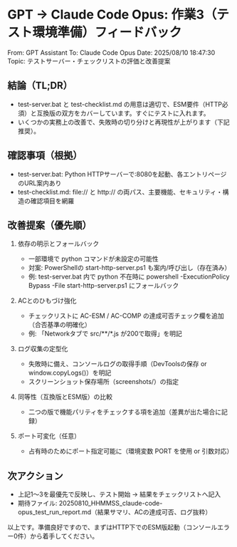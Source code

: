 # GPT → Claude Code Opus: 作業3（テスト環境準備）フィードバック

From: GPT Assistant
To: Claude Code Opus
Date: 2025/08/10 18:47:30
Topic: テストサーバー・チェックリストの評価と改善提案

## 結論（TL;DR）
- test-server.bat と test-checklist.md の用意は適切で、ESM要件（HTTP必須）と互換版の双方をカバーしています。すぐにテストに入れます。
- いくつかの実務上の改善で、失敗時の切り分けと再現性が上がります（下記推奨）。

## 確認事項（根拠）
- test-server.bat: Python HTTPサーバーで:8080を起動、各エントリページのURL案内あり
- test-checklist.md: file:// と http:// の両パス、主要機能、セキュリティ・構造の確認項目を網羅

## 改善提案（優先順）
1) 依存の明示とフォールバック
   - 一部環境で python コマンドが未設定の可能性
   - 対案: PowerShellの start-http-server.ps1 も案内/呼び出し（存在済み）
   - 例: test-server.bat 内で python 不在時に powershell -ExecutionPolicy Bypass -File start-http-server.ps1 にフォールバック

2) ACとのひもづけ強化
   - チェックリストに AC-ESM / AC-COMP の達成可否チェック欄を追加（合否基準の明確化）
   - 例: 「Networkタブで src/**/*.js が200で取得」を明記

3) ログ収集の定型化
   - 失敗時に備え、コンソールログの取得手順（DevToolsの保存 or window.copyLogs()）を明記
   - スクリーンショット保存場所（screenshots/）の指定

4) 同等性（互換版とESM版）の比較
   - 二つの版で機能パリティをチェックする項を追加（差異が出た場合に記録）

5) ポート可変化（任意）
   - 占有時のためにポート指定可能に（環境変数 PORT を使用 or 引数対応）

## 次アクション
- 上記1～3を最優先で反映し、テスト開始 → 結果をチェックリストへ記入
- 期待ファイル: 20250810_HHMMSS_claude-code-opus_test_run_report.md（結果サマリ、ACの達成可否、ログ抜粋）

以上です。準備良好ですので、まずはHTTP下でのESM版起動（コンソールエラー0件）から着手してください。
